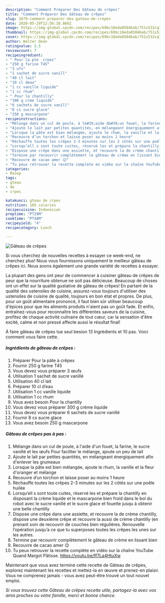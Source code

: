 ```yaml
---
description: "Comment Préparer Des Gâteau de crêpes"
title: "Comment Préparer Des Gâteau de crêpes"
slug: 2679-comment-preparer-des-gateau-de-crepes
date: 2020-05-29T12:56:10.866Z
image: https://img-global.cpcdn.com/recipes/69bc18eda0504bab/751x532cq70/gateau-de-crepes-photo-principale-de-la-recette.jpg
thumbnail: https://img-global.cpcdn.com/recipes/69bc18eda0504bab/751x532cq70/gateau-de-crepes-photo-principale-de-la-recette.jpg
cover: https://img-global.cpcdn.com/recipes/69bc18eda0504bab/751x532cq70/gateau-de-crepes-photo-principale-de-la-recette.jpg
author: Walter Dean
ratingvalue: 3.5
reviewcount: 7
recipeingredient:
- " Pour la pte  crpes"
- "250 g farine T45"
- "3 ufs"
- "1 sachet de sucre vanill"
- "40 cl lait"
- "10 cl deau"
- "1 cc vanille liquide"
- "1 cc rhum"
- " Pour la chantilly"
- "300 g crme liquide"
- "6 sachets de sucre vanill"
- "8 cs sucre glace"
- "250 g mascarpone"
recipeinstructions:
- "Mélange dans un cul de poule, à l&#39;aide d&#39;un fouet, la farine, le sucre vanillé et les œufs Pour faciliter le mélange, ajoute un peu de lait"
- "Ajoute le lait par petites quantités, en mélangeant énergiquement afin d&#39;enlever les grumeaux"
- "Lorsque la pâte est bien mélangée, ajoute le rhum, la vanille et la fleur d&#39;oranger et mélange"
- "Recouvre d’un torchon et laisse poser au moins 1 heure"
- "Réchauffe toutes les crêpes 2-3 minutes sur les 2 côtés sur une poêle huilée"
- "Lorsqu’ell s sont toute cuites, réservé les et prépare la chantilly en disposant la crème liquide et le mascarpone bien froid dans le bol du robot avec le sucre vanillé et le sucre glace et fouette jusqu à obtenir une belle chantilly"
- "Dispose une crêpe dans une assiette, et recouvre la de crème chantilly, dispose une deuxième crêpe et recouvre la aussi de crème chantilly (en prenant soin de recouvrir de couches bien régulières. Renouvelle l’opération jusqu’a ce que tu superposes toutes les crêpes les unes sur les autres."
- "Termine par recouvrir complètement le gâteau de crème en lissant bien"
- "Recouvre de cacao amer 😉"
- "Tu peux retrouver la recette complète en vidéo sur la chaîne YouTube Quand Margot Pâtisse. https://youtu.be/ff7La4HtuXw"
categories:
- Resep
tags:
- gteau
- de
- crpes

katakunci: gteau de crpes 
nutrition: 165 calories
recipecuisine: Indonesian
preptime: "PT29M"
cooktime: "PT48M"
recipeyield: "4"
recipecategory: Lunch

---
```



![Gâteau de crêpes](https://img-global.cpcdn.com/recipes/69bc18eda0504bab/751x532cq70/gateau-de-crepes-photo-principale-de-la-recette.jpg)

Si vous cherchez de nouvelles recettes à essayer ce week-end, ne cherchez plus! Nous vous fournissons uniquement le meilleur gâteau de crêpes ici. Nous avons également une grande variété de recettes à essayer.

La plupart des gens ont peur de commencer à cuisiner gâteau de crêpes de peur que la nourriture obtenue ne soit pas délicieuse. Beaucoup de choses ont un effet sur la qualité gustative de gâteau de crêpes! En partant de la qualité des ustensiles de cuisine, assurez-vous toujours d'utiliser des ustensiles de cuisine de qualité, toujours en bon état et propres. De plus, pour un goût alimentaire prononcé, il faut bien sûr utiliser beaucoup d'épices pour que les aliments produits n'aient pas un goût fade. Et enfin, entraînez-vous pour reconnaître les différentes saveurs de la cuisine, profitez de chaque activité culinaire de tout cœur, car la sensation d'être excité, calme et non pressé affecte aussi le résultat final!

<!--inarticleads1-->

À faire gâteau de crêpes tue seul besion 13 Ingrédients et 10 pas. Voici comment vous faire cette.

##### Ingrédients de gâteau de crêpes :

1. Préparer  Pour la pâte à crêpes
1. Fournir 250 g farine T45
1. Vous devez vous préparer 3 œufs
1. Utilisation 1 sachet de sucre vanillé
1. Utilisation 40 cl lait
1. Préparer 10 cl d’eau
1. Utilisation 1 cc vanille liquide
1. Utilisation 1 cc rhum
1. Vous avez besoin  Pour la chantilly
1. Vous devez vous préparer 300 g crème liquide
1. Vous devez vous préparer 6 sachets de sucre vanillé
1. Fournir 8 cs sucre glace
1. Vous avez besoin 250 g mascarpone




<!--inarticleads2-->

##### Gâteau de crêpes pas à pas :

1. Mélange dans un cul de poule, à l&#39;aide d&#39;un fouet, la farine, le sucre vanillé et les œufs Pour faciliter le mélange, ajoute un peu de lait
1. Ajoute le lait par petites quantités, en mélangeant énergiquement afin d&#39;enlever les grumeaux
1. Lorsque la pâte est bien mélangée, ajoute le rhum, la vanille et la fleur d&#39;oranger et mélange
1. Recouvre d’un torchon et laisse poser au moins 1 heure
1. Réchauffe toutes les crêpes 2-3 minutes sur les 2 côtés sur une poêle huilée
1. Lorsqu’ell s sont toute cuites, réservé les et prépare la chantilly en disposant la crème liquide et le mascarpone bien froid dans le bol du robot avec le sucre vanillé et le sucre glace et fouette jusqu à obtenir une belle chantilly
1. Dispose une crêpe dans une assiette, et recouvre la de crème chantilly, dispose une deuxième crêpe et recouvre la aussi de crème chantilly (en prenant soin de recouvrir de couches bien régulières. Renouvelle l’opération jusqu’a ce que tu superposes toutes les crêpes les unes sur les autres.
1. Termine par recouvrir complètement le gâteau de crème en lissant bien
1. Recouvre de cacao amer 😉
1. Tu peux retrouver la recette complète en vidéo sur la chaîne YouTube Quand Margot Pâtisse. https://youtu.be/ff7La4HtuXw




<!--inarticleads1-->

<p>
Maintenant que vous avez terminé cette recette de Gâteau de crêpes, explorez maintenant les recettes et mettez-la en œuvre et prenez-en plaisir. Vous ne comprenez jamais - vous avez peut-être trouvé un tout nouvel emploi.
</p>

<p>
<i>Si vous trouvez cette Gâteau de crêpes recette utile, partagez-la avec vos amis proches ou votre famille, merci et bonne chance.</i>
</p>
